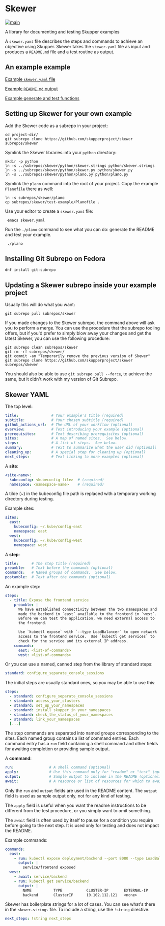 # Skewer

[![main](https://github.com/skupperproject/skewer/actions/workflows/main.yaml/badge.svg)](https://github.com/skupperproject/skewer/actions/workflows/main.yaml)

A library for documenting and testing Skupper examples

A `skewer.yaml` file describes the steps and commands to achieve an
objective using Skupper.  Skewer takes the `skewer.yaml` file as input
and produces a `README.md` file and a test routine as output.

## An example example

[Example `skewer.yaml` file](test-example/skewer.yaml)

[Example `README.md` output](test-example/README.md)

[Example generate and test functions](test-example/Planofile)

## Setting up Skewer for your own example

Add the Skewer code as a subrepo in your project:

    cd project-dir/
    git subrepo clone https://github.com/skupperproject/skewer subrepos/skewer

Symlink the Skewer libraries into your `python` directory:

    mkdir -p python
    ln -s ../subrepos/skewer/python/skewer.strings python/skewer.strings
    ln -s ../subrepos/skewer/python/skewer.py python/skewer.py
    ln -s ../subrepos/skewer/python/plano.py python/plano.py

Symlink the `plano` command into the root of your project.  Copy the
example `Planofile` there as well:

    ln -s subrepos/skewer/plano
    cp subrepos/skewer/test-example/Planofile .

Use your editor to create a `skewer.yaml` file:

     emacs skewer.yaml

Run the `./plano` command to see what you can do: generate the
README and test your example.

     ./plano

## Installing Git Subrepo on Fedora

    dnf install git-subrepo

## Updating a Skewer subrepo inside your example project

Usually this will do what you want:

    git subrepo pull subrepos/skewer

If you made changes to the Skewer subrepo, the command above will ask
you to perform a merge.  You can use the procedure that the subrepo
tooling offers, but if you'd prefer to simply blow away your changes
and get the latest Skewer, you can use the following procedure:

    git subrepo clean subrepos/skewer
    git rm -rf subrepos/skewer/
    git commit -am "Temporarily remove the previous version of Skewer"
    git subrepo clone https://github.com/skupperproject/skewer subrepos/skewer

You should also be able to use `git subrepo pull --force`, to achieve
the same, but it didn't work with my version of Git Subrepo.

## Skewer YAML

The top level:

~~~ yaml
title:               # Your example's title (required)
subtitle:            # Your chosen subtitle (required)
github_actions_url:  # The URL of your workflow (optional)
overview:            # Text introducing your example (optional)
prerequisites:       # Text describing prerequisites (optional)
sites:               # A map of named sites.  See below.
steps:               # A list of steps.  See below.
summary:             # Text to summarize what the user did (optional)
cleaning_up:         # A special step for cleaning up (optional)
next_steps:          # Text linking to more examples (optional)
~~~

A **site**:

~~~ yaml
<site-name>:
  kubeconfig: <kubeconfig-file>  # (required)
  namespace: <namespace-name>    # (required)
~~~

A tilde (~) in the kubeconfig file path is replaced with a temporary
working directory during testing.

Example sites:

~~~ yaml
sites:
  east:
    kubeconfig: ~/.kube/config-east
    namespace: east
  west:
    kubeconfig: ~/.kube/config-west
    namespace: west
~~~

A **step**:

~~~ yaml
title:      # The step title (required)
preamble:   # Text before the commands (optional)
commands:   # Named groups of commands.  See below.
postamble:  # Text after the commands (optional)
~~~

An example step:

~~~ yaml
steps:
  - title: Expose the frontend service
    preamble: |
      We have established connectivity between the two namespaces and
      made the backend in `east` available to the frontend in `west`.
      Before we can test the application, we need external access to
      the frontend.

      Use `kubectl expose` with `--type LoadBalancer` to open network
      access to the frontend service.  Use `kubectl get services` to
      check for the service and its external IP address.
    commands:
      east: <list-of-commands>
      west: <list-of-commands>
~~~

Or you can use a named, canned step from the library of standard
steps:

~~~ yaml
standard: configure_separate_console_sessions
~~~

The initial steps are usually standard ones, so you may be able to use
this:

~~~ yaml
steps:
  - standard: configure_separate_console_sessions
  - standard: access_your_clusters
  - standard: set_up_your_namespaces
  - standard: install_skupper_in_your_namespaces
  - standard: check_the_status_of_your_namespaces
  - standard: link_your_namespaces
  [...]
~~~

The step commands are separated into named groups corresponding to the
sites.  Each named group contains a list of command entries.  Each
command entry has a `run` field containing a shell command and other
fields for awaiting completion or providing sample output.

A **command**:

~~~ yaml
run:                # A shell command (optional)
apply:              # Use this command only for "readme" or "test" (optional, default is both)
output:             # Sample output to include in the README (optional)
await:              # A resource or list of resources for which to await readiness (optional)
~~~

Only the `run` and `output` fields are used in the README content.
The `output` field is used as sample output only, not for any kind of
testing.

The `apply` field is useful when you want the readme instructions to
be different from the test procedure, or you simply want to omit
something.

The `await` field is often used by itself to pause for a condition you
require before going to the next step.  It is used only for testing
and does not impact the README.

Example commands:

~~~ yaml
commands:
  east:
    - run: kubectl expose deployment/backend --port 8080 --type LoadBalancer
      output: |
        service/frontend exposed
  west:
    - await: service/backend
    - run: kubectl get service/backend
      output: |
        NAME          TYPE           CLUSTER-IP       EXTERNAL-IP      PORT(S)         AGE
        backend       ClusterIP      10.102.112.121   <none>           8080/TCP        30s
~~~

Skewer has boilerplate strings for a lot of cases.  You can see what's
there in the `skewer.strings` file.  To include a string, use the
`!string` directive.

~~~ yaml
next_steps: !string next_steps
~~~
